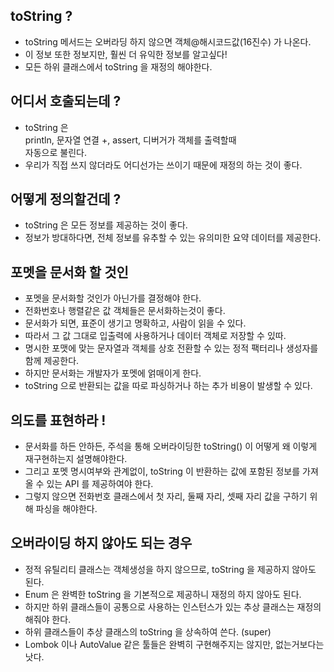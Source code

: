 ## toString ?
 - toString 메서드는 오버라딩 하지 않으면 객체@해시코드값(16진수) 가 나온다.
 - 이 정보 또한 정보지만, 훨씬 더 유익한 정보를 알고싶다!
 - 모든 하위 클래스에서 toString 을 재정의 해야한다.
 
## 어디서 호출되는데 ?
 - toString 은  
 println, 문자열 연결 +, assert, 디버거가 객체를 출력할때  
 자동으로 불린다.
 - 우리가 직접 쓰지 않더라도 어디선가는 쓰이기 때문에 재정의 하는 것이 좋다.

## 어떻게 정의할건데 ?
 - toString 은 모든 정보를 제공하는 것이 좋다.
 - 정보가 방대하다면, 전체 정보를 유추할 수 있는 유의미한 요약 데이터를 제공한다.
 
## 포멧을 문서화 할 것인
 - 포멧을 문서화할 것인가 아닌가를 결정해야 한다.
 - 전화번호나 행렬같은 값 객체들은 문서화하는것이 좋다.
 - 문서화가 되면, 표준이 생기고 명확하고, 사람이 읽을 수 있다.
 - 따라서 그 값 그대로 입출력에 사용하거나 데이터 객체로 저장할 수 있따.
 - 명시한 포맷에 맞는 문자열과 객체를 상호 전환할 수 있는 정적 팩터리나 생성자를 함께 제공한다.
 - 하지만 문서화는 개발자가 포멧에 얽매이게 한다.
 - toString 으로 반환되는 값을 따로 파싱하거나 하는 추가 비용이 발생할 수 있다.
 
## 의도를 표현하라 !
 - 문서화를 하든 안하든, 주석을 통해 오버라이딩한 toString() 이 어떻게 왜 이렇게 재구현하는지 설명해야한다.
 - 그리고 포멧 명시여부와 관계없이, toString 이 반환하는 값에 포함된 정보를 가져올 수 있는 API 를 제공하여야 한다.
 - 그렇지 않으면 전화번호 클래스에서 첫 자리, 둘째 자리, 셋째 자리 값을 구하기 위해 파싱을 해야한다.

## 오버라이딩 하지 않아도 되는 경우
 - 정적 유틸리티 클래스는 객체생성을 하지 않으므로, toString 을 제공하지 않아도 된다.
 - Enum 은 완벽한 toString 을 기본적으로 제공하니 재정의 하지 않아도 된다.
 - 하지만 하위 클래스들이 공통으로 사용하는 인스턴스가 있는 추상 클래스는 재정의 해줘야 한다.
 - 하위 클래스들이 추상 클래스의 toString 을 상속하여 쓴다. (super)
 - Lombok 이나 AutoValue 같은 툴들은 완벽히 구현해주지는 않지만, 없는거보다는 낫다.